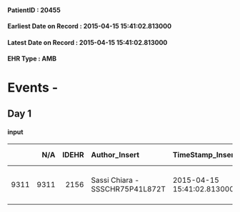 
#### PatientID : 20455
#### Earliest Date on Record : 2015-04-15 15:41:02.813000
#### Latest Date on Record : 2015-04-15 15:41:02.813000
#### EHR Type : AMB

# Events - 

## Day 1

#### input
|      |    N/A |   IDEHR | Author_Insert                   | TimeStamp_Insert           | EHRType   |   PatientID |   IDDigitalSignDocument | persone_vicine   |   Unnamed: 0_x.1 |   IDANAMNESI_SOCIALE | Patient   | FamigliaAltro   | Paziente_T   | FamigliaAltro_T   |   Non_Rilevabile_x.1 | Note_Non_Rilevabile_x.1   | opt_Problemi   | chk_contr_sintomi   | chk_competenza                                 | opt_paziente_a   | opt_famiglia_a   | opt_adeguatezza   | opt_paziente_solo   | Caregiver_principale   | ds_familiari_coinv                                       | opt_necessario   | opt_risorse_ec   | opt_paziente_psi   | opt_Ins_vol   | opt_inv_civile   | Needs                             | Domestic partnership         | opt_disponibilita_f   | opt_famiglia_psi   | opt_disponibilit_paz   |
|-----:|-------:|--------:|:--------------------------------|:---------------------------|:----------|------------:|------------------------:|:-----------------|-----------------:|---------------------:|:----------|:----------------|:-------------|:------------------|---------------------:|:--------------------------|:---------------|:--------------------|:-----------------------------------------------|:-----------------|:-----------------|:------------------|:--------------------|:-----------------------|:---------------------------------------------------------|:-----------------|:-----------------|:-------------------|:--------------|:-----------------|:----------------------------------|:-----------------------------|:----------------------|:-------------------|:-----------------------|
| 9311 |   9311 |    2156 | Sassi Chiara - SSSCHR75P41L872T | 2015-04-15 15:41:02.813000 | AMB       |       20455 |                   51857 | N/A              |              877 |                  561 | Si#1      | Si#1            | No#0         | Si#1              |                    0 | NR                        | No#0           | controllo sintomi#0 | competenza/capacit√† assistenziale caregiver#0 | Congruenti#1     | Congruenti#1     | Da valutare#2     | No#0                | Moglie Maria           | Figlia Carla, psichiatra di Niguarda, e figlia Caterina. | Si#1             | Adeguate#1       | No#0               | No#0          | No#0             | Clinici#0;Sociali#1;Psicologici#2 | Coniuge/Convivente#0;Figli#2 | Si#1                  | S√¨#1              | Si#1                   |



